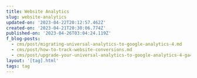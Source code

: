 ```yaml
---
title: Website Analytics
slug: website-analytics
updated-on: '2023-04-22T20:12:57.462Z'
created-on: '2023-04-21T20:30:06.774Z'
published-on: '2023-04-26T03:04:24.119Z'
f_blog-posts:
  - cms/post/migrating-universal-analytics-to-google-analytics-4.md
  - cms/post/how-to-track-website-conversions.md
  - cms/post/upgrade-your-universal-analytics-to-google-analytics-4-ga4.md
layout: '[tag].html'
tags: tag
---
```




